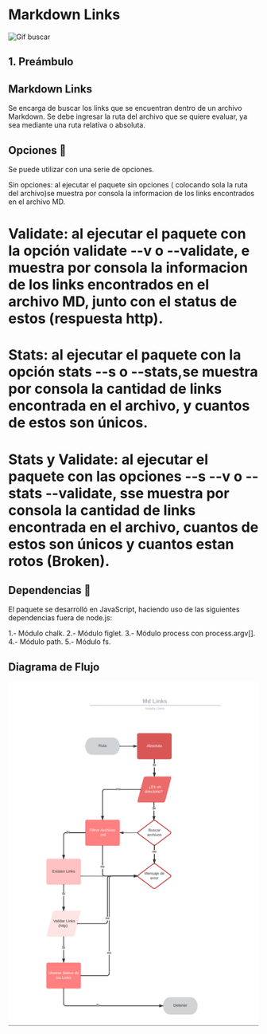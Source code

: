 # Markdown Links
![Gif buscar](https://media.tenor.com/z8r_8_sMbOMAAAAM/searching-investigation.gif)


## 1. Preámbulo

##  Markdown Links
Se encarga de buscar los links que se encuentran dentro de un archivo Markdown. Se debe ingresar la ruta del archivo  que se quiere evaluar, ya sea mediante una ruta relativa o absoluta.

## Opciones 🔑
Se puede utilizar con una serie de opciones.

Sin opciones: al ejecutar el paquete sin opciones ( colocando sola la ruta del archivo)se muestra por consola la informacion de los links encontrados en el archivo MD. 

 # Validate: al ejecutar el paquete con la opción validate --v o --validate, e muestra por consola la informacion de los links encontrados en el archivo MD, junto con el status de estos (respuesta http). 

# Stats: al ejecutar el paquete con la opción stats --s o --stats,se muestra por consola la cantidad de links encontrada en el archivo, y cuantos de estos son únicos.

# Stats y Validate: al ejecutar el paquete con las opciones --s --v o --stats --validate, sse muestra por consola la cantidad de links encontrada en el archivo, cuantos de estos son únicos y cuantos estan rotos (Broken).

## Dependencias 🔗
El paquete se desarrolló en JavaScript, haciendo uso de las siguientes dependencias fuera de node.js:

1.- Módulo chalk.
2.- Módulo figlet.
3.- Módulo process con process.argv[]. 
4.- Módulo path. 
5.- Módulo fs.

## Diagrama de Flujo 

![diagrama-de-flujo](./diagrama.png)
